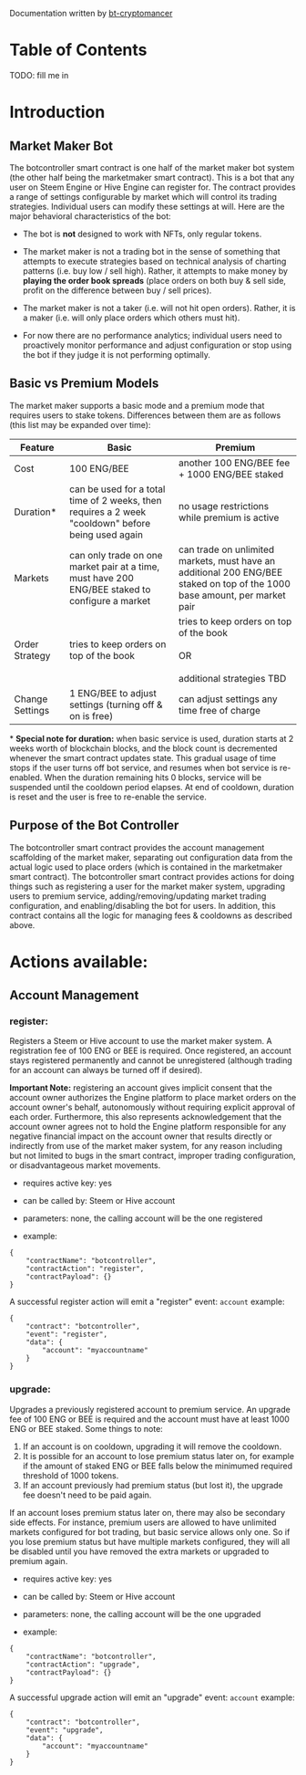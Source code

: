 Documentation written by [bt-cryptomancer](https://github.com/bt-cryptomancer)

# Table of Contents

TODO: fill me in

# Introduction

## Market Maker Bot

The botcontroller smart contract is one half of the market maker bot system (the other half being the marketmaker smart contract). This is a bot that any user on Steem Engine or Hive Engine can register for. The contract provides a range of settings configurable by market which will control its trading strategies. Individual users can modify these settings at will. Here are the major behavioral characteristics of the bot:

* The bot is **not** designed to work with NFTs, only regular tokens.

* The market maker is not a trading bot in the sense of something that attempts to execute strategies based on technical analysis of charting patterns (i.e. buy low / sell high). Rather, it attempts to make money by **playing the order book spreads** (place orders on both buy & sell side, profit on the difference between buy / sell prices).

* The market maker is not a taker (i.e. will not hit open orders). Rather, it is a maker (i.e. will only place orders which others must hit).

* For now there are no performance analytics; individual users need to proactively monitor performance and adjust configuration or stop using the bot if they judge it is not performing optimally.

## Basic vs Premium Models

The market maker supports a basic mode and a premium mode that requires users to stake tokens. Differences between them are as follows (this list may be expanded over time):

Feature | Basic | Premium
---- | ---- | ----
Cost | 100 ENG/BEE | another 100 ENG/BEE fee + 1000 ENG/BEE staked
Duration* | can be used for a total time of 2 weeks, then requires a 2 week "cooldown" before being used again | no usage restrictions while premium is active
Markets | can only trade on one market pair at a time, must have 200 ENG/BEE staked to configure a market | can trade on unlimited markets, must have an additional 200 ENG/BEE staked on top of the 1000 base amount, per market pair
Order Strategy | tries to keep orders on top of the book | tries to keep orders on top of the book<br><br>OR<br><br>additional strategies TBD
Change Settings | 1 ENG/BEE to adjust settings (turning off & on is free) | can adjust settings any time free of charge

&ast; **Special note for duration:** when basic service is used, duration starts at 2 weeks worth of blockchain blocks, and the block count is decremented whenever the smart contract updates state. This gradual usage of time stops if the user turns off bot service, and resumes when bot service is re-enabled. When the duration remaining hits 0 blocks, service will be suspended until the cooldown period elapses. At end of cooldown, duration is reset and the user is free to re-enable the service.

## Purpose of the Bot Controller

The botcontroller smart contract provides the account management scaffolding of the market maker, separating out configuration data from the actual logic used to place orders (which is contained in the marketmaker smart contract). The botcontroller smart contract provides actions for doing things such as registering a user for the market maker system, upgrading users to premium service, adding/removing/updating market trading configuration, and enabling/disabling the bot for users. In addition, this contract contains all the logic for managing fees & cooldowns as described above. 

# Actions available:
## Account Management
### register:
Registers a Steem or Hive account to use the market maker system. A registration fee of 100 ENG or BEE is required. Once registered, an account stays registered permanently and cannot be unregistered (although trading for an account can always be turned off if desired).

**Important Note:** registering an account gives implicit consent that the account owner authorizes the Engine platform to place market orders on the account owner's behalf, autonomously without requiring explicit approval of each order. Furthermore, this also represents acknowledgement that the account owner agrees not to hold the Engine platform responsible for any negative financial impact on the account owner that results directly or indirectly from use of the market maker system, for any reason including but not limited to bugs in the smart contract, improper trading configuration, or disadvantageous market movements.
* requires active key: yes

* can be called by: Steem or Hive account

* parameters: none, the calling account will be the one registered

* example:
```
{
    "contractName": "botcontroller",
    "contractAction": "register",
    "contractPayload": {}
}
```

A successful register action will emit a "register" event: ``account``
example:
```
{
    "contract": "botcontroller",
    "event": "register",
    "data": {
        "account": "myaccountname"
    }
}
```

### upgrade:
Upgrades a previously registered account to premium service. An upgrade fee of 100 ENG or BEE is required and the account must have at least 1000 ENG or BEE staked. Some things to note:

1. If an account is on cooldown, upgrading it will remove the cooldown.
2. It is possible for an account to lose premium status later on, for example if the amount of staked ENG or BEE falls below the minimumed required threshold of 1000 tokens.
3. If an account previously had premium status (but lost it), the upgrade fee doesn't need to be paid again.

If an account loses premium status later on, there may also be secondary side effects. For instance, premium users are allowed to have unlimited markets configured for bot trading, but basic service allows only one. So if you lose premium status but have multiple markets configured, they will all be disabled until you have removed the extra markets or upgraded to premium again.

* requires active key: yes

* can be called by: Steem or Hive account

* parameters: none, the calling account will be the one upgraded

* example:
```
{
    "contractName": "botcontroller",
    "contractAction": "upgrade",
    "contractPayload": {}
}
```

A successful upgrade action will emit an "upgrade" event: ``account``
example:
```
{
    "contract": "botcontroller",
    "event": "upgrade",
    "data": {
        "account": "myaccountname"
    }
}
```
